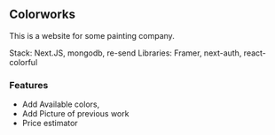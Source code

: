 ## Colorworks

This is a website for some painting company.

Stack: Next.JS, mongodb, re-send
Libraries: Framer, next-auth, react-colorful

### Features

- Add Available colors,
- Add Picture of previous work
- Price estimator
